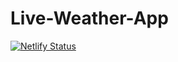 # Live-Weather-App
[![Netlify Status](https://api.netlify.com/api/v1/badges/673e19f7-04be-408d-b9f9-9f286e45a06f/deploy-status)](https://app.netlify.com/sites/livweather/deploys)
